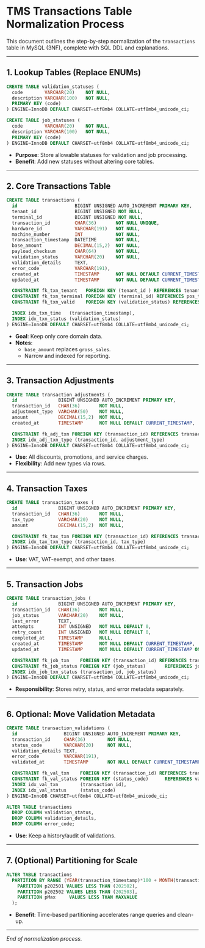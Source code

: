 
# TMS Transactions Table Normalization Process

This document outlines the step-by-step normalization of the `transactions` table in MySQL (3NF), complete with SQL DDL and explanations.

---

## 1. Lookup Tables (Replace ENUMs)

```sql
CREATE TABLE validation_statuses (
  code        VARCHAR(20)    NOT NULL,
  description VARCHAR(100)   NOT NULL,
  PRIMARY KEY (code)
) ENGINE=InnoDB DEFAULT CHARSET=utf8mb4 COLLATE=utf8mb4_unicode_ci;

CREATE TABLE job_statuses (
  code        VARCHAR(20)    NOT NULL,
  description VARCHAR(100)   NOT NULL,
  PRIMARY KEY (code)
) ENGINE=InnoDB DEFAULT CHARSET=utf8mb4 COLLATE=utf8mb4_unicode_ci;
```

- **Purpose**: Store allowable statuses for validation and job processing.  
- **Benefit**: Add new statuses without altering core tables.

---

## 2. Core Transactions Table

```sql
CREATE TABLE transactions (
  id                     BIGINT UNSIGNED AUTO_INCREMENT PRIMARY KEY,
  tenant_id              BIGINT UNSIGNED NOT NULL,
  terminal_id            BIGINT UNSIGNED NOT NULL,
  transaction_id         CHAR(36)       NOT NULL UNIQUE,
  hardware_id            VARCHAR(191)   NOT NULL,
  machine_number         INT            NOT NULL,
  transaction_timestamp  DATETIME       NOT NULL,
  base_amount            DECIMAL(15,2)  NOT NULL,
  payload_checksum       CHAR(64)       NOT NULL,
  validation_status      VARCHAR(20)    NOT NULL,
  validation_details     TEXT,
  error_code             VARCHAR(191),
  created_at             TIMESTAMP      NOT NULL DEFAULT CURRENT_TIMESTAMP,
  updated_at             TIMESTAMP      NOT NULL DEFAULT CURRENT_TIMESTAMP ON UPDATE CURRENT_TIMESTAMP,

  CONSTRAINT fk_txn_tenant   FOREIGN KEY (tenant_id ) REFERENCES tenants(id)       ON DELETE CASCADE ON UPDATE CASCADE,
  CONSTRAINT fk_txn_terminal FOREIGN KEY (terminal_id) REFERENCES pos_terminals(id) ON DELETE CASCADE ON UPDATE CASCADE,
  CONSTRAINT fk_txn_valid    FOREIGN KEY (validation_status) REFERENCES validation_statuses(code) ON DELETE RESTRICT ON UPDATE CASCADE,

  INDEX idx_txn_time   (transaction_timestamp),
  INDEX idx_txn_status (validation_status)
) ENGINE=InnoDB DEFAULT CHARSET=utf8mb4 COLLATE=utf8mb4_unicode_ci;
```

- **Goal**: Keep only core domain data.  
- **Notes**:  
  - `base_amount` replaces `gross_sales`.  
  - Narrow and indexed for reporting.

---

## 3. Transaction Adjustments

```sql
CREATE TABLE transaction_adjustments (
  id               BIGINT UNSIGNED AUTO_INCREMENT PRIMARY KEY,
  transaction_id   CHAR(36)       NOT NULL,
  adjustment_type  VARCHAR(50)    NOT NULL,
  amount           DECIMAL(15,2)  NOT NULL,
  created_at       TIMESTAMP      NOT NULL DEFAULT CURRENT_TIMESTAMP,

  CONSTRAINT fk_adj_txn FOREIGN KEY (transaction_id) REFERENCES transactions(transaction_id) ON DELETE CASCADE ON UPDATE CASCADE,
  INDEX idx_adj_txn_type (transaction_id, adjustment_type)
) ENGINE=InnoDB DEFAULT CHARSET=utf8mb4 COLLATE=utf8mb4_unicode_ci;
```

- **Use**: All discounts, promotions, and service charges.  
- **Flexibility**: Add new types via rows.

---

## 4. Transaction Taxes

```sql
CREATE TABLE transaction_taxes (
  id               BIGINT UNSIGNED AUTO_INCREMENT PRIMARY KEY,
  transaction_id   CHAR(36)       NOT NULL,
  tax_type         VARCHAR(20)    NOT NULL,
  amount           DECIMAL(15,2)  NOT NULL,

  CONSTRAINT fk_tax_txn FOREIGN KEY (transaction_id) REFERENCES transactions(transaction_id) ON DELETE CASCADE ON UPDATE CASCADE,
  INDEX idx_tax_txn_type (transaction_id, tax_type)
) ENGINE=InnoDB DEFAULT CHARSET=utf8mb4 COLLATE=utf8mb4_unicode_ci;
```

- **Use**: VAT, VAT-exempt, and other taxes.

---

## 5. Transaction Jobs

```sql
CREATE TABLE transaction_jobs (
  id               BIGINT UNSIGNED AUTO_INCREMENT PRIMARY KEY,
  transaction_id   CHAR(36)       NOT NULL,
  job_status       VARCHAR(20)    NOT NULL,
  last_error       TEXT,
  attempts         INT UNSIGNED   NOT NULL DEFAULT 0,
  retry_count      INT UNSIGNED   NOT NULL DEFAULT 0,
  completed_at     TIMESTAMP      NULL,
  created_at       TIMESTAMP      NOT NULL DEFAULT CURRENT_TIMESTAMP,
  updated_at       TIMESTAMP      NOT NULL DEFAULT CURRENT_TIMESTAMP ON UPDATE CURRENT_TIMESTAMP,

  CONSTRAINT fk_job_txn    FOREIGN KEY (transaction_id) REFERENCES transactions(transaction_id) ON DELETE CASCADE ON UPDATE CASCADE,
  CONSTRAINT fk_job_status FOREIGN KEY (job_status)       REFERENCES job_statuses(code)       ON DELETE RESTRICT ON UPDATE CASCADE,
  INDEX idx_job_txn_status (transaction_id, job_status)
) ENGINE=InnoDB DEFAULT CHARSET=utf8mb4 COLLATE=utf8mb4_unicode_ci;
```

- **Responsibility**: Stores retry, status, and error metadata separately.

---

## 6. Optional: Move Validation Metadata

```sql
CREATE TABLE transaction_validations (
  id                 BIGINT UNSIGNED AUTO_INCREMENT PRIMARY KEY,
  transaction_id     CHAR(36)        NOT NULL,
  status_code        VARCHAR(20)     NOT NULL,
  validation_details TEXT,
  error_code         VARCHAR(191),
  validated_at       TIMESTAMP       NOT NULL DEFAULT CURRENT_TIMESTAMP,

  CONSTRAINT fk_val_txn    FOREIGN KEY (transaction_id) REFERENCES transactions(transaction_id) ON DELETE CASCADE ON UPDATE CASCADE,
  CONSTRAINT fk_val_status FOREIGN KEY (status_code)      REFERENCES validation_statuses(code)       ON DELETE RESTRICT ON UPDATE CASCADE,
  INDEX idx_val_txn        (transaction_id),
  INDEX idx_val_status     (status_code)
) ENGINE=InnoDB CHARSET=utf8mb4 COLLATE=utf8mb4_unicode_ci;

ALTER TABLE transactions
  DROP COLUMN validation_status,
  DROP COLUMN validation_details,
  DROP COLUMN error_code;
```

- **Use**: Keep a history/audit of validations.

---

## 7. (Optional) Partitioning for Scale

```sql
ALTER TABLE transactions
  PARTITION BY RANGE (YEAR(transaction_timestamp)*100 + MONTH(transaction_timestamp)) (
    PARTITION p202501 VALUES LESS THAN (202502),
    PARTITION p202502 VALUES LESS THAN (202503),
    PARTITION pMax     VALUES LESS THAN MAXVALUE
  );
```

- **Benefit**: Time-based partitioning accelerates range queries and clean-up.

---

*End of normalization process.*
